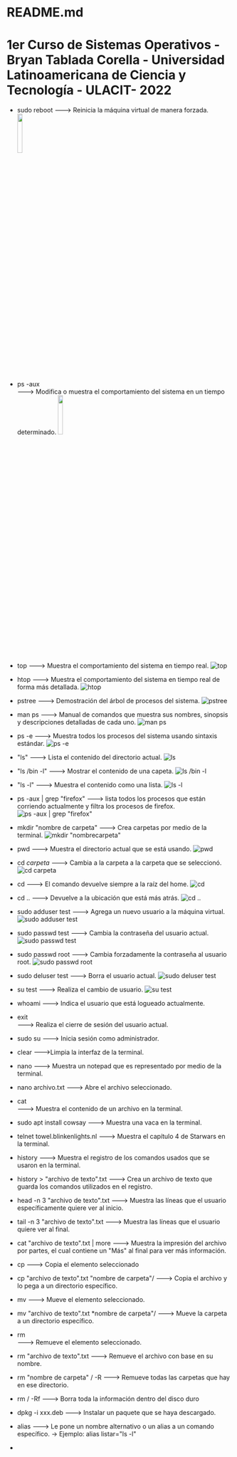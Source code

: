 # README.md
# 1er Curso de Sistemas Operativos - Bryan Tablada Corella - Universidad Latinoamericana de Ciencia y Tecnología - ULACIT- 2022

- sudo reboot 
  ---> Reinicia la máquina virtual de manera forzada.
<img src="https://user-images.githubusercontent.com/106645591/174902497-4ce24ed5-0f65-4243-ab87-bc33f151f70f.png" width="15%"></img> 

- ps -aux  
  ---> Modifica o muestra el comportamiento del sistema en un tiempo determinado.
<img src="https://user-images.githubusercontent.com/106645591/174902808-48511cc2-672a-46c4-b638-524bcf2ce7c5.png" width="15%"></img> 

- top 
  ---> Muestra el comportamiento del sistema en tiempo real.
![top](https://user-images.githubusercontent.com/106645591/174903059-b09c9206-7b85-46e7-b6bf-2f9eabf91111.png)

- htop 
  ---> Muestra el comportamiento del sistema en tiempo real de forma más detallada.
![htop](https://user-images.githubusercontent.com/106645591/174903280-42254313-a37e-4707-b7e4-11b07de64b13.png)

- pstree 
  ---> Demostración del árbol de procesos del sistema.
![pstree](https://user-images.githubusercontent.com/106645591/174903467-ed403e7d-ae28-4912-916a-c98065de194d.png)

- man ps 
  ---> Manual de comandos que muestra sus nombres, sinopsis y descripciones detalladas de cada uno.
![man ps](https://user-images.githubusercontent.com/106645591/174903595-e2a0fa85-52e2-4df2-ac75-744f00bf23f8.png)

- ps -e 
  ---> Muestra todos los procesos del sistema usando sintaxis estándar.
![ps -e](https://user-images.githubusercontent.com/106645591/174903698-816b41b0-76a8-4c73-82d4-8f404397e3be.png)

- "ls" 
  ---> Lista el contenido del directorio actual.
![ls](https://user-images.githubusercontent.com/106645591/174903770-e6a10fc8-dbb9-4104-9a87-c70d0dd1955a.png)

- "ls /bin -l"
  ---> Mostrar el contenido de una capeta.
 ![ls /bin -l](https://user-images.githubusercontent.com/106645591/174903873-a121a373-0b3b-4733-94fc-a007d6959eb8.png)

- "ls -l" 
  ---> Muestra el contenido como una lista.
  ![ls -l](https://user-images.githubusercontent.com/106645591/174903950-e9170060-0ccd-4b93-be5a-9d70137b307d.png)

- ps -aux | grep "firefox" 
  ---> lista todos los procesos que están corriendo actualmente y filtra los procesos de firefox.
  ![ps -aux | grep "firefox"](https://user-images.githubusercontent.com/106645591/174904075-827be59b-c34d-4649-ac78-ab3e4a0dbd74.png)

- mkdir "nombre de carpeta" 
  ---> Crea carpetas por medio de la terminal.
  ![mkdir "nombrecarpeta"](https://user-images.githubusercontent.com/106645591/174904224-f97ed86a-7a1d-45fc-a9df-f8d15088c570.png)

- pwd 
  ---> Muestra el directorio actual que se está usando.
![pwd](https://user-images.githubusercontent.com/106645591/174904454-1136c069-2769-4211-b18e-540147ee6560.png)

- cd *carpeta* 
  ---> Cambia a la carpeta a la carpeta que se seleccionó.
![cd *carpeta*](https://user-images.githubusercontent.com/106645591/174904590-04468380-4577-4b40-bd54-a109db040169.png)

- cd
  ---> El comando devuelve siempre a la raíz del home.
![cd](https://user-images.githubusercontent.com/106645591/174904717-28682f3c-f373-49b2-92a8-e0ddb1a0dcf9.png)

- cd ..
  ---> Devuelve a la ubicación que está más atrás.
  ![cd ..](https://user-images.githubusercontent.com/106645591/174904879-fe6efd44-4783-4c9e-833c-4c98d4403774.png)

- sudo adduser test 
  ---> Agrega un nuevo usuario a la máquina virtual.
![sudo adduser test](https://user-images.githubusercontent.com/106645591/174905042-4fe56b3b-aaf2-4bcc-9f44-43d0bf026928.png)

- sudo passwd test
  ---> Cambia la contraseña del usuario actual.
![sudo passwd test](https://user-images.githubusercontent.com/106645591/174905185-a91d5724-5abb-4650-8b8c-670691af612f.png)

- sudo passwd root 
  ---> Cambia forzadamente la contraseña al usuario root.
![sudo passwd root](https://user-images.githubusercontent.com/106645591/174905279-bf96ccce-0b12-48ab-8483-a989c0880bd2.png)

- sudo deluser test 
  ---> Borra el usuario actual.
![sudo deluser test](https://user-images.githubusercontent.com/106645591/174906041-7c5850d9-80e1-4186-95c1-1ef5e1f4f4cc.png)

- su test 
  ---> Realiza el cambio de usuario.
![su test](https://user-images.githubusercontent.com/106645591/174906232-8ecd9381-9c31-43ec-8d6b-e301643f1ec3.png)


- whoami 
  ---> Indica el usuario que está logueado actualmente.

- exit  
  ---> Realiza el cierre de sesión del usuario actual.

- sudo su 
  ---> Inicia sesión como administrador.

- clear
  --->Limpia la interfaz de la terminal.

- nano 
  ---> Muestra un notepad que es representado por medio de la terminal.

- nano archivo.txt 
  ---> Abre el archivo seleccionado.

- cat  
  ---> Muestra el contenido de un archivo en la terminal.

- sudo apt install cowsay 
  ---> Muestra una vaca en la terminal.

- telnet towel.blinkenlights.nl 
  ---> Muestra el capítulo 4 de Starwars en la terminal.

- history 
  ---> Muestra el registro de los comandos usados que se usaron en la terminal.

- history > "archivo de texto".txt 
  ---> Crea un archivo de texto que guarda los comandos utilizados en el registro.

- head -n 3 "archivo de texto".txt 
  ---> Muestra las líneas que el usuario específicamente quiere ver al inicio. 

- tail -n 3 "archivo de texto".txt 
  ---> Muestra las líneas que el usuario quiere ver al final.

- cat "archivo de texto".txt | more 
  ---> Muestra la impresión del archivo por partes, el cual contiene un "Más" al final para ver más información.

- cp 
  ---> Copia el elemento seleccionado

- cp "archivo de texto".txt "nombre de carpeta"/ 
  ---> Copia el archivo y lo pega a un directorio específico.

- mv 
  ---> Mueve el elemento seleccionado.

- mv "archivo de texto".txt *nombre de carpeta"/ 
  ---> Mueve la carpeta a un directorio específico.

- rm  
  ---> Remueve el elemento seleccionado.

- rm "archivo de texto".txt 
  ---> Remueve el archivo con base en su nombre.

- rm "nombre de carpeta" / -R 
  ---> Remueve todas las carpetas que hay en ese directorio.

- rm / -Rf 
 ---> Borra toda la información dentro del disco duro
 
- dpkg -i xxx.deb 
  ---> Instalar un paquete que se haya descargado.

- alias 
  ---> Le pone un nombre alternativo o un alias a un comando específico.
  -> Ejemplo: alias listar="ls -l"

- 

